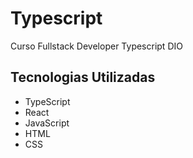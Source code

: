 # Typescript

Curso Fullstack Developer Typescript DIO

## Tecnologias Utilizadas

- TypeScript
- React
- JavaScript
- HTML
- CSS

